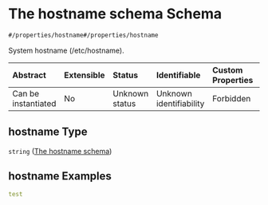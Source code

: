 # The hostname schema Schema

```txt
#/properties/hostname#/properties/hostname
```

System hostname (/etc/hostname).

| Abstract            | Extensible | Status         | Identifiable            | Custom Properties | Additional Properties | Access Restrictions | Defined In                                                                                |
| :------------------ | :--------- | :------------- | :---------------------- | :---------------- | :-------------------- | :------------------ | :---------------------------------------------------------------------------------------- |
| Can be instantiated | No         | Unknown status | Unknown identifiability | Forbidden         | Allowed               | none                | [configuration.schema.json*](../schemas/configuration.schema.json "open original schema") |

## hostname Type

`string` ([The hostname schema](configuration-properties-the-hostname-schema.md))

## hostname Examples

```yaml
test

```
